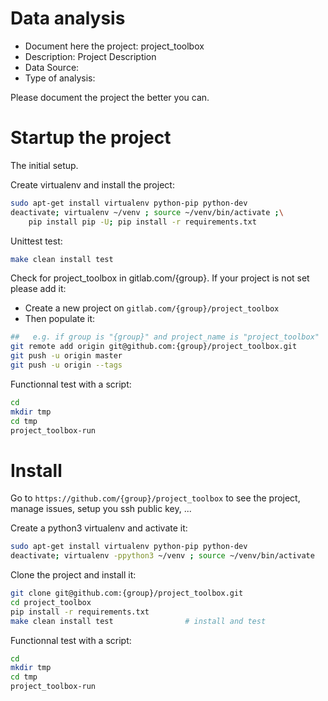 # Data analysis
- Document here the project: project_toolbox
- Description: Project Description
- Data Source:
- Type of analysis:

Please document the project the better you can.

# Startup the project

The initial setup.

Create virtualenv and install the project:
```bash
sudo apt-get install virtualenv python-pip python-dev
deactivate; virtualenv ~/venv ; source ~/venv/bin/activate ;\
    pip install pip -U; pip install -r requirements.txt
```

Unittest test:
```bash
make clean install test
```

Check for project_toolbox in gitlab.com/{group}.
If your project is not set please add it:

- Create a new project on `gitlab.com/{group}/project_toolbox`
- Then populate it:

```bash
##   e.g. if group is "{group}" and project_name is "project_toolbox"
git remote add origin git@github.com:{group}/project_toolbox.git
git push -u origin master
git push -u origin --tags
```

Functionnal test with a script:

```bash
cd
mkdir tmp
cd tmp
project_toolbox-run
```

# Install

Go to `https://github.com/{group}/project_toolbox` to see the project, manage issues,
setup you ssh public key, ...

Create a python3 virtualenv and activate it:

```bash
sudo apt-get install virtualenv python-pip python-dev
deactivate; virtualenv -ppython3 ~/venv ; source ~/venv/bin/activate
```

Clone the project and install it:

```bash
git clone git@github.com:{group}/project_toolbox.git
cd project_toolbox
pip install -r requirements.txt
make clean install test                # install and test
```
Functionnal test with a script:

```bash
cd
mkdir tmp
cd tmp
project_toolbox-run
```

